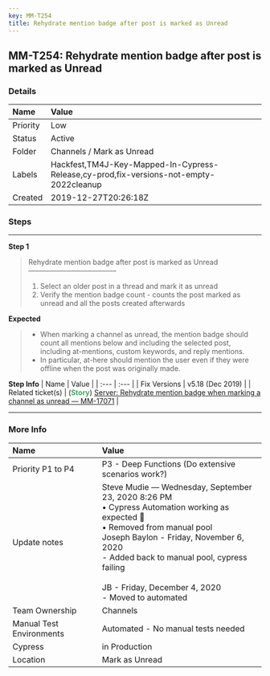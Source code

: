 ```yaml
---
key: MM-T254
title: Rehydrate mention badge after post is marked as Unread
---
```


## MM-T254: Rehydrate mention badge after post is marked as Unread

### Details

| Name     | Value                                                                                  |
| :------- | :------------------------------------------------------------------------------------- |
| Priority | Low                                                                                    |
| Status   | Active                                                                                 |
| Folder   | Channels / Mark as Unread                                                              |
| Labels   | Hackfest,TM4J-Key-Mapped-In-Cypress-Release,cy-prod,fix-versions-not-empty-2022cleanup |
| Created  | 2019-12-27T20:26:18Z                                                                   |

### Steps

<hr/>

**Step 1**

> <article>Rehydrate mention badge after post is marked as Unread<br />–––––––––––––––––––––––––<ol><li>Select an older post in a thread and mark it as unread</li><li>Verify the mention badge count - counts the post marked as unread and all the posts created afterwards</li></ol></article>

**Expected**

> <article><ul><li>When marking a channel as unread, the mention badge should count all mentions below and including the selected post, including at-mentions, custom keywords, and reply mentions.</li><li>In particular, at-here should mention the user even if they were offline when the post was originally made.</li></ul></article>

**Step Info**
| Name | Value |
| :--- | :--- |
| Fix Versions | v5.18 (Dec 2019) |
| Related ticket(s) | (<strong><span style="color:rgb(65, 168, 95)">Story</span></strong>) <a href="https://mattermost.atlassian.net/browse/MM-17071">Server: Rehydrate mention badge when marking a channel as unread — MM-17071</a> |

<hr/>

### More Info

| Name                     | Value                                                                                                                                                                                                                                                                                    |
| :----------------------- | :--------------------------------------------------------------------------------------------------------------------------------------------------------------------------------------------------------------------------------------------------------------------------------------- |
| Priority P1 to P4        | P3 - Deep Functions (Do extensive scenarios work?)                                                                                                                                                                                                                                       |
| Update notes             | Steve Mudie — Wednesday, September 23, 2020 8:26 PM<br>• Cypress Automation working as expected 🎉<br>• Removed from manual pool<br>Joseph Baylon - Friday, November 6, 2020<br>- Added back to manual pool, cypress failing<br><br>JB - Friday, December 4, 2020<br>- Moved to automated |
| Team Ownership           | Channels                                                                                                                                                                                                                                                                                 |
| Manual Test Environments | Automated - No manual tests needed                                                                                                                                                                                                                                                       |
| Cypress                  | in Production                                                                                                                                                                                                                                                                            |
| Location                 | Mark as Unread                                                                                                                                                                                                                                                                           |
